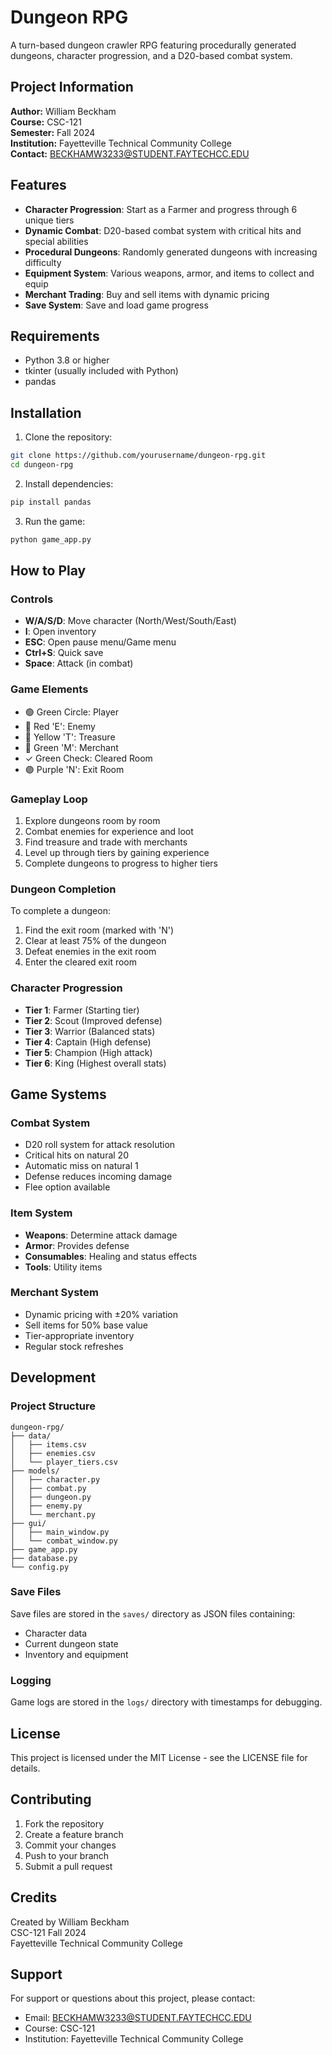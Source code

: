 # Dungeon RPG

A turn-based dungeon crawler RPG featuring procedurally generated dungeons, character progression, and a D20-based combat system.

## Project Information

**Author:** William Beckham  
**Course:** CSC-121  
**Semester:** Fall 2024  
**Institution:** Fayetteville Technical Community College  
**Contact:** BECKHAMW3233@STUDENT.FAYTECHCC.EDU

## Features

- **Character Progression**: Start as a Farmer and progress through 6 unique tiers
- **Dynamic Combat**: D20-based combat system with critical hits and special abilities
- **Procedural Dungeons**: Randomly generated dungeons with increasing difficulty
- **Equipment System**: Various weapons, armor, and items to collect and equip
- **Merchant Trading**: Buy and sell items with dynamic pricing
- **Save System**: Save and load game progress

## Requirements

- Python 3.8 or higher
- tkinter (usually included with Python)
- pandas

## Installation

1. Clone the repository:
```bash
git clone https://github.com/yourusername/dungeon-rpg.git
cd dungeon-rpg
```

2. Install dependencies:
```bash
pip install pandas
```

3. Run the game:
```bash
python game_app.py
```

## How to Play

### Controls
- **W/A/S/D**: Move character (North/West/South/East)
- **I**: Open inventory
- **ESC**: Open pause menu/Game menu
- **Ctrl+S**: Quick save
- **Space**: Attack (in combat)

### Game Elements
- 🟢 Green Circle: Player
- 🔴 Red 'E': Enemy
- 💛 Yellow 'T': Treasure
- 💚 Green 'M': Merchant
- ✓ Green Check: Cleared Room
- 🟣 Purple 'N': Exit Room

### Gameplay Loop
1. Explore dungeons room by room
2. Combat enemies for experience and loot
3. Find treasure and trade with merchants
4. Level up through tiers by gaining experience
5. Complete dungeons to progress to higher tiers

### Dungeon Completion
To complete a dungeon:
1. Find the exit room (marked with 'N')
2. Clear at least 75% of the dungeon
3. Defeat enemies in the exit room
4. Enter the cleared exit room

### Character Progression
- **Tier 1**: Farmer (Starting tier)
- **Tier 2**: Scout (Improved defense)
- **Tier 3**: Warrior (Balanced stats)
- **Tier 4**: Captain (High defense)
- **Tier 5**: Champion (High attack)
- **Tier 6**: King (Highest overall stats)

## Game Systems

### Combat System
- D20 roll system for attack resolution
- Critical hits on natural 20
- Automatic miss on natural 1
- Defense reduces incoming damage
- Flee option available

### Item System
- **Weapons**: Determine attack damage
- **Armor**: Provides defense
- **Consumables**: Healing and status effects
- **Tools**: Utility items

### Merchant System
- Dynamic pricing with ±20% variation
- Sell items for 50% base value
- Tier-appropriate inventory
- Regular stock refreshes

## Development

### Project Structure
```
dungeon-rpg/
├── data/
│   ├── items.csv
│   ├── enemies.csv
│   └── player_tiers.csv
├── models/
│   ├── character.py
│   ├── combat.py
│   ├── dungeon.py
│   ├── enemy.py
│   └── merchant.py
├── gui/
│   ├── main_window.py
│   └── combat_window.py
├── game_app.py
├── database.py
└── config.py
```

### Save Files
Save files are stored in the `saves/` directory as JSON files containing:
- Character data
- Current dungeon state
- Inventory and equipment

### Logging
Game logs are stored in the `logs/` directory with timestamps for debugging.

## License

This project is licensed under the MIT License - see the LICENSE file for details.

## Contributing

1. Fork the repository
2. Create a feature branch
3. Commit your changes
4. Push to your branch
5. Submit a pull request

## Credits

Created by William Beckham  
CSC-121 Fall 2024  
Fayetteville Technical Community College

## Support

For support or questions about this project, please contact:
- Email: BECKHAMW3233@STUDENT.FAYTECHCC.EDU
- Course: CSC-121
- Institution: Fayetteville Technical Community College